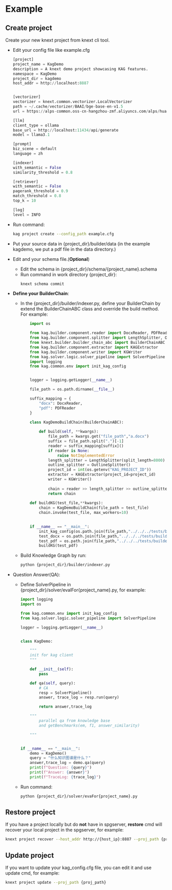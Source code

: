 # Example
## Create project
Create your new knext project from knext cli tool.
* Edit your config file like example.cfg
    ```python
    [project]
    project_name = KagDemo
    description = A knext demo project showcasing KAG features.
    namespace = KagDemo
    project_dir = kagdemo
    host_addr = http://localhost:8887   


    [vectorizer]
    vectorizer = knext.common.vectorizer.LocalVectorizer
    path = ~/.cache/vectorizer/BAAI/bge-base-en-v1.5
    url = https://alps-common.oss-cn-hangzhou-zmf.aliyuncs.com/alps/huaidong.xhd/Documents/models/BAAI-bge-base-en-v1.5.tar.gz

    [llm]
    client_type = ollama
    base_url = http://localhost:11434/api/generate
    model = llama3.1

    [prompt]
    biz_scene = default
    language = zh

    [indexer]
    with_semantic = False
    similarity_threshold = 0.8

    [retriever]
    with_semantic = False
    pagerank_threshold = 0.9
    match_threshold = 0.8
    top_k = 10

    [log]
    level = INFO

    ```
* Run command: 
  ```sh
  kag project create --config_path example.cfg
  ```
* Put your source data in {project_dir}/builder/data (in the example kagdemo, we put a pdf file in the data directory.)
* Edit and your schema file.(**Optional**)
  * Edit the schema in {project_dir}/schema/{project_name}.schema
  * Run command in work directory {project_dir}:
    ```sh
    knext schema commit 
    ```
* **Define your BuilderChain**:
  * In the {project_dir}/builder/indexer.py, define your BuilderChain by extend the BuilderChainABC class and override the build method. For example:
    ```python
        import os

        from kag.builder.component.reader import DocxReader, PDFReader
        from kag.builder.component.splitter import LengthSplitter, OutlineSplitter
        from knext.builder.builder_chain_abc import BuilderChainABC
        from kag.builder.component.extractor import KAGExtractor
        from kag.builder.component.writer import KGWriter
        from kag.solver.logic.solver_pipeline import SolverPipeline
        import logging
        from kag.common.env import init_kag_config


        logger = logging.getLogger(__name__)

        file_path = os.path.dirname(__file__)

        suffix_mapping = {
            "docx": DocxReader,
            "pdf": PDFReader
        }

        class KagDemoBuildChain(BuilderChainABC):
            
            def build(self, **kwargs):
                file_path = kwargs.get("file_path","a.docx")
                suffix = file_path.split(".")[-1]
                reader = suffix_mapping[suffix]()
                if reader is None:
                    raise NotImplementedError
                length_splitter = LengthSplitter(split_length=8000)
                outline_splitter = OutlineSplitter()
                project_id = int(os.getenv("KAG_PROJECT_ID"))
                extractor = KAGExtractor(project_id=project_id)
                writer = KGWriter()
                
                chain = reader >> length_splitter >> outline_splitter >> extractor >> writer
                return chain
            
        def buildKG(test_file,**kwargs):
            chain = KagDemoBuildChain(file_path = test_file)
            chain.invoke(test_file, max_workers=10)
            

        if __name__ == "__main__":
            init_kag_config(os.path.join(file_path,"../../../tests/builder/component/test_config.cfg"))
            test_docx = os.path.join(file_path,"../../../tests/builder/data/test_docx.docx")
            test_pdf = os.path.join(file_path,"../../../tests/builder/data/KnowledgeGraphTutorialSub.pdf")
            buildKG(test_pdf)
    ```
  * Build Knowledge Graph by run:
    ```sh
    python {project_dir}/builder/indexer.py
    ```

* Question Answer(QA):
  * Define SolverPipeline in {project_dir}/solver/evalFor{project_name}.py, for example:
    ```python
    import logging
    import os

    from kag.common.env import init_kag_config
    from kag.solver.logic.solver_pipeline import SolverPipeline

    logger = logging.getLogger(__name__)


    class KagDemo:

        """
        init for kag client
        """

        def __init__(self):
            pass

        def qa(self, query):
            # CA
            resp = SolverPipeline()
            answer, trace_log = resp.run(query)

            return answer,trace_log

        """
            parallel qa from knowledge base
            and getBenchmarks(em, f1, answer_similarity)

        """


    if __name__ == "__main__":
        demo = KagDemo()
        query = "什么知识图谱是什么？"
        answer,trace_log = demo.qa(query)
        print(f"Question: {query}")
        print(f"Answer: {answer}")
        print(f"TraceLog: {trace_log}")

    ```
  * Run command:
    ```sh
    python {project_dir}/solver/evaFor{project_name}.py
    ```
  

## Restore project
If you have a project locally but do **not** have in spgserver, **restore** cmd will recover your local project in the spgserver, for example:

 ```sh
knext project recover --host_addr http://{host_ip}:8887 --proj_path {proj_path}
```


## Update project
If you want to update your kag_config.cfg file, you can edit it and use update cmd, for example:
```sh
knext project update --proj_path {proj_path}
```